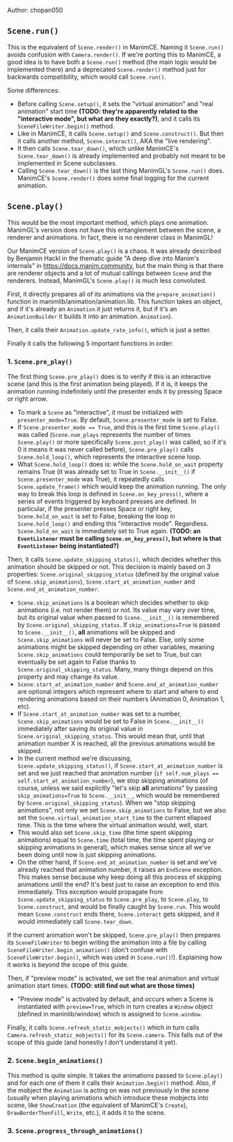 Author: chopan050

## `Scene.run()`

This is the equivalent of `Scene.render()` in ManimCE. Naming it `Scene.run()` avoids confusion with `Camera.render()`.
If we're porting this to ManimCE, a good idea is to have both a `Scene.run()` method (the main logic would be implemented there) and a deprecated `Scene.render()` method just for backwards compatibility, which would call `Scene.run()`.

Some differences:
- Before calling `Scene.setup()`, it sets the "virtual animation" and "real animation" start time **(TODO: they're apparently related to the "interactive mode", but what are they exactly?)**, and it calls its `SceneFileWriter.begin()` method.
- Like in ManimCE, it calls `Scene.setup()` and `Scene.construct()`. But then it calls another method, `Scene.interact()`, AKA the "live rendering".
- It then calls `Scene.tear_down()`, which unlike ManimCE's `Scene.tear_down()` is already implemented and probably not meant to be implemented in Scene subclasses.
- Calling `Scene.tear_down()` is the last thing ManimGL's `Scene.run()` does. ManimCE's `Scene.render()` does some final logging for the current animation.

## `Scene.play()`

This would be the most important method, which plays one animation.
ManimGL's version does not have this entanglement between the scene, a renderer and animations. In fact, there is no renderer class in ManimGL!

Our ManimCE version of `Scene.play()` is a chaos. It was already described by Benjamin Hackl in the thematic guide "A deep dive into Manim's internals" in https://docs.manim.community, but the main thing is that there are renderer objects and a lot of mutual callings between `Scene` and the renderers.
Instead, ManimGL's `Scene.play()` is much less convoluted.

First, it directly prepares all of its animations via the `prepare_animation()` function in manimlib/animation/animation.lib. This function takes an object, and if it's already an `Animation` it just returns it, but if it's an `AnimationBuilder` it builds it into an animation. `Animation`).

Then, it calls their `Animation.update_rate_info()`, which is just a setter.

Finally it calls the following 5 important functions in order:

### 1. `Scene.pre_play()`

The first thing `Scene.pre_play()` does is to verify if this is an interactive scene (and this is the first animation being played). If it is, it keeps the animation running indefinitely until the presenter ends it by pressing Space or right arrow.

- To mark a `Scene` as "interactive", it must be initialized with `presenter_mode=True`. By default, `Scene.presenter_mode` is set to False.
- If `Scene.presenter_mode == True`, and this is the first time `Scene.play()` was called (`Scene.num_plays` represents the number of times `Scene.play()` or more specifically `Scene.post_play()` was called, so if it's 0 it means it was never called before), `Scene.pre_play()` calls `Scene.hold_loop()`, which represents the interactive scene loop.
- What `Scene.hold_loop()` does is: while the `Scene.hold_on_wait` property remains True (it was already set to True in `Scene.__init__()` if `Scene.presenter_mode` was True), it repeatedly calls `Scene.update_frame()` which would keep the animation running. The only way to break this loop is defined in `Scene.on_key_press()`, where a series of events triggered by keyboard presses are defined. In particular, if the presenter presses Space or right key, `Scene.hold_on_wait` is set to False, breaking the loop in `Scene.hold_loop()` and ending this "interactive mode". Regardless. `Scene.hold_on_wait` is immediately set to True again. **(TODO: an `EventListener` must be calling `Scene.on_key_press()`, but where is that `EventListener` being instantiated?)**

Then, it calls `Scene.update_skipping_status()`, which decides whether this animation should be skipped or not. This decision is mainly based on 3 properties: `Scene.original_skipping_status` (defined by the original value of `Scene.skip_animations`), `Scene.start_at_animation_number` and `Scene.end_at_animation_number`.

- `Scene.skip_animations` is a boolean which decides whether to skip animations (i.e. not render them) or not. Its value may vary over time, but its original value when passed to `Scene.__init__()` is remembered by `Scene.original_skipping_status`. If `skip_animations=True` is passed to `Scene.__init__()`, **all** animations will be skipped and `Scene.skip_animations` will never be set to False. Else, only some animations might be skipped depending on other variables, meaning `Scene.skip_animations` could temporarily be set to True, but can eventually be set again to False thanks to `Scene.original_skipping_status`. Many, many things depend on this property and may change its value.
- `Scene.start_at_animation_number` and `Scene.end_at_animation_number` are optional integers which represent where to start and where to end rendering animations based on their numbers (Animation 0, Animation 1, etc).
- If `Scene.start_at_animation_number` was set to a number, `Scene.skip_animations` would be set to False in `Scene.__init__()` immediately after saving its original value in `Scene.original_skipping_status`. This would mean that, until that animation number X is reached, all the previous animations would be skipped.
- In the current method we're discussing, `Scene.update_skipping_status()`, if `Scene.start_at_animation_number` is set and we just reached that animation number (`if self.num_plays == self.start_at_animation_number`), we stop skipping animations (of course, unless we said explicitly "let's skip **all** animations" by passing `skip_animations=True` to `Scene.__init__`, which would be remembered by `Scene.original_skipping_status`). When we "stop skipping animations", not only we set `Scene.skip_animations` to False, but we also set the `Scene.virtual_animation_start_time` to the current ellapsed time. This is the time where the virtual animation would, well, start.
- This would also set `Scene.skip_time` (the time spent skipping animations) equal to `Scene.time` (total time, the time spent playing or skipping animations in general), which makes sense since all we've been doing until now is just skipping animations.
- On the other hand, if `Scene.end_at_animation_number` is set and we've already reached that animation number, it raises an `EndScene` exception. This makes sense because why keep doing all this process of skipping animations until the end? It's best just to raise an exception to end this immediately. This exception would propagate from `Scene.update_skipping_status` to `Scene.pre_play`, to `Scene.play`, to `Scene.construct`, and would be finally caught by `Scene.run`. This would mean `Scene.construct` ends there, `Scene.interact` gets skipped, and it would immediately call `Scene.tear_down`.

If the current animation won't be skipped, `Scene.pre_play()` then prepares its `SceneFileWriter` to begin writing the animation into a file by calling `SceneFileWriter.begin_animation()` (don't confuse with `SceneFileWriter.begin()`, which was used in `Scene.run()`!). Explaining how it works is beyond the scope of this guide.

Then, if "preview mode" is activated, we set the real animation and virtual animation start times. **(TODO: still find out what are those times)**

- "Preview mode" is activated by default, and occurs when a Scene is instantiated with `preview=True`, which in turn creates a `Window` object (defined in maninlib/window) which is assigned to `Scene.window`.

Finally, it calls `Scene.refresh_static_mobjects()` which in turn calls `Camera.refresh_static_mobjects()` for its `Scene.camera`. This falls out of the scope of this guide (and honestly I don't understand it yet).


### 2. `Scene.begin_animations()`

This method is quite simple. It takes the animations passed to `Scene.play()` and for each one of them it calls their `Animation.begin()` method. Also, if the mobject the `Animation` is acting on was not previously in the scene (usually when playing animations which introduce these mobjects into scene, like `ShowCreation` (the equivalent of ManimCE's `Create`), `DrawBorderThenFill`, `Write`, etc.), it adds it to the scene.


### 3. `Scene.progress_through_animations()`


